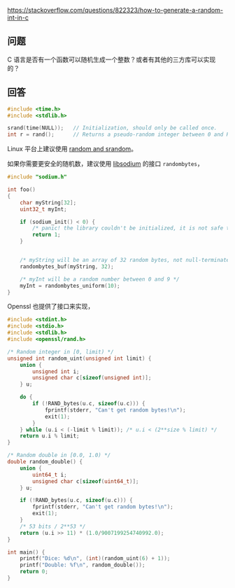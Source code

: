 <https://stackoverflow.com/questions/822323/how-to-generate-a-random-int-in-c>

## 问题

C 语言是否有一个函数可以随机生成一个整数？或者有其他的三方库可以实现的？

## 回答

```c
#include <time.h>
#include <stdlib.h>

srand(time(NULL));   // Initialization, should only be called once.
int r = rand();      // Returns a pseudo-random integer between 0 and RAND_MAX.
```

Linux 平台上建议使用 [random and srandom](https://linux.die.net/man/3/random)。

如果你需要更安全的随机数，建议使用 [libsodium](https://github.com/jedisct1/libsodium) 的接口 `randombytes`，

```c
#include "sodium.h"

int foo()
{
    char myString[32];
    uint32_t myInt;

    if (sodium_init() < 0) {
        /* panic! the library couldn't be initialized, it is not safe to use */
        return 1; 
    }


    /* myString will be an array of 32 random bytes, not null-terminated */        
    randombytes_buf(myString, 32);

    /* myInt will be a random number between 0 and 9 */
    myInt = randombytes_uniform(10);
}
```

Openssl 也提供了接口来实现，

```c
#include <stdint.h>
#include <stdio.h>
#include <stdlib.h>
#include <openssl/rand.h>

/* Random integer in [0, limit) */
unsigned int random_uint(unsigned int limit) {
    union {
        unsigned int i;
        unsigned char c[sizeof(unsigned int)];
    } u;

    do {
        if (!RAND_bytes(u.c, sizeof(u.c))) {
            fprintf(stderr, "Can't get random bytes!\n");
            exit(1);
        }
    } while (u.i < (-limit % limit)); /* u.i < (2**size % limit) */
    return u.i % limit;
}

/* Random double in [0.0, 1.0) */
double random_double() {
    union {
        uint64_t i;
        unsigned char c[sizeof(uint64_t)];
    } u;

    if (!RAND_bytes(u.c, sizeof(u.c))) {
        fprintf(stderr, "Can't get random bytes!\n");
        exit(1);
    }
    /* 53 bits / 2**53 */
    return (u.i >> 11) * (1.0/9007199254740992.0);
}

int main() {
    printf("Dice: %d\n", (int)(random_uint(6) + 1));
    printf("Double: %f\n", random_double());
    return 0;
}
```
